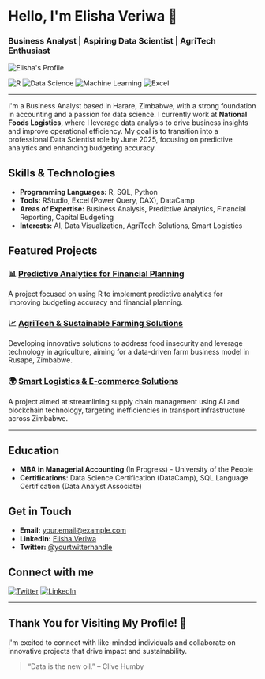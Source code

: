 # Hello, I'm Elisha Veriwa 👋
### Business Analyst | Aspiring Data Scientist | AgriTech Enthusiast

![Elisha's Profile](https://link_to_your_image.jpg)  <!-- Replace with your actual image link -->

![R](https://img.shields.io/badge/R-276DC3?style=flat&logo=R&logoColor=white)
![Data Science](https://img.shields.io/badge/Data%20Science-000000?style=flat&logo=data%20science)
![Machine Learning](https://img.shields.io/badge/Machine%20Learning-FFCA28?style=flat&logo=TensorFlow&logoColor=white)
![Excel](https://img.shields.io/badge/Excel-217346?style=flat&logo=microsoft%20excel&logoColor=white)

---

I'm a Business Analyst based in Harare, Zimbabwe, with a strong foundation in accounting and a passion for data science. I currently work at **National Foods Logistics**, where I leverage data analysis to drive business insights and improve operational efficiency. My goal is to transition into a professional Data Scientist role by June 2025, focusing on predictive analytics and enhancing budgeting accuracy.

## Skills & Technologies
- **Programming Languages:** R, SQL, Python
- **Tools:** RStudio, Excel (Power Query, DAX), DataCamp
- **Areas of Expertise:** Business Analysis, Predictive Analytics, Financial Reporting, Capital Budgeting
- **Interests:** AI, Data Visualization, AgriTech Solutions, Smart Logistics

## Featured Projects

### 📊 [Predictive Analytics for Financial Planning](https://github.com/yourusername/project1)
A project focused on using R to implement predictive analytics for improving budgeting accuracy and financial planning.

### 📈 [AgriTech & Sustainable Farming Solutions](https://github.com/yourusername/project2)
Developing innovative solutions to address food insecurity and leverage technology in agriculture, aiming for a data-driven farm business model in Rusape, Zimbabwe.

### 🌍 [Smart Logistics & E-commerce Solutions](https://github.com/yourusername/project3)
A project aimed at streamlining supply chain management using AI and blockchain technology, targeting inefficiencies in transport infrastructure across Zimbabwe.

---

## Education
- **MBA in Managerial Accounting** (In Progress) - University of the People
- **Certifications**: Data Science Certification (DataCamp), SQL Language Certification (Data Analyst Associate)

## Get in Touch
- **Email:** [your.email@example.com](mailto:your.email@example.com)
- **LinkedIn:** [Elisha Veriwa](https://www.linkedin.com/in/elishaveriwa)
- **Twitter:** [@yourtwitterhandle](https://twitter.com/yourtwitterhandle)

## Connect with me
[![Twitter](https://img.shields.io/badge/Twitter-1DA1F2?style=flat&logo=twitter&logoColor=white)](https://twitter.com/yourtwitterhandle)
[![LinkedIn](https://img.shields.io/badge/LinkedIn-0A66C2?style=flat&logo=linkedin&logoColor=white)](https://www.linkedin.com/in/elishaveriwa)

---

## Thank You for Visiting My Profile! 🚀
I'm excited to connect with like-minded individuals and collaborate on innovative projects that drive impact and sustainability. 

> “Data is the new oil.” – Clive Humby
